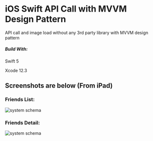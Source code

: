 # iOS Swift API Call with MVVM Design Pattern

API call and image load without any 3rd party library with MVVM design pattern

##### Build With:
Swift 5

Xcode 12.3

## Screenshots are below (From iPad)
### Friends List:
![system schema](https://raw.githubusercontent.com/TouhidApps/iOS-Task/main/sample/home_page.png)
### Friends Detail:
![system schema](https://raw.githubusercontent.com/TouhidApps/iOS-Task/main/sample/detail_page.png)
